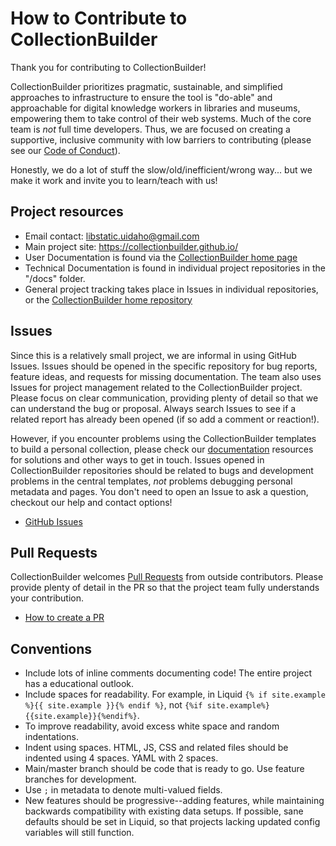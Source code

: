 # How to Contribute to CollectionBuilder

Thank you for contributing to CollectionBuilder!

CollectionBuilder prioritizes pragmatic, sustainable, and simplified approaches to infrastructure to ensure the tool is "do-able" and approachable for digital knowledge workers in libraries and museums, empowering them to take control of their web systems. 
Much of the core team is *not* full time developers.
Thus, we are focused on creating a supportive, inclusive community with low barriers to contributing (please see our [Code of Conduct](https://github.com/CollectionBuilder/collectionbuilder.github.io/blob/master/CODE_OF_CONDUCT.md)).

Honestly, we do a lot of stuff the slow/old/inefficient/wrong way... but we make it work and invite you to learn/teach with us!

## Project resources

- Email contact: libstatic.uidaho@gmail.com 
- Main project site: <https://collectionbuilder.github.io/>
- User Documentation is found via the [CollectionBuilder home page](https://collectionbuilder.github.io/)
- Technical Documentation is found in individual project repositories in the "/docs" folder.
- General project tracking takes place in Issues in individual repositories, or the [CollectionBuilder home repository](https://github.com/CollectionBuilder/collectionbuilder.github.io/issues)

## Issues

Since this is a relatively small project, we are informal in using GitHub Issues. 
Issues should be opened in the specific repository for bug reports, feature ideas, and requests for missing documentation.
The team also uses Issues for project management related to the CollectionBuilder project.
Please focus on clear communication, providing plenty of detail so that we can understand the bug or proposal.
Always search Issues to see if a related report has already been opened (if so add a comment or reaction!).

However, if you encounter problems using the CollectionBuilder templates to build a personal collection, please check our [documentation](https://collectionbuilder.github.io/) resources for solutions and other ways to get in touch. 
Issues opened in CollectionBuilder repositories should be related to bugs and development problems in the central templates, *not* problems debugging personal metadata and pages. 
You don't need to open an Issue to ask a question, checkout our help and contact options!

- [GitHub Issues](https://guides.github.com/features/issues/)

## Pull Requests 

CollectionBuilder welcomes [Pull Requests](https://help.github.com/en/articles/about-pull-requests) from outside contributors. 
Please provide plenty of detail in the PR so that the project team fully understands your contribution.

- [How to create a PR](https://help.github.com/en/github/collaborating-with-issues-and-pull-requests/creating-a-pull-request)

## Conventions

- Include lots of inline comments documenting code! The entire project has a educational outlook.
- Include spaces for readability. For example, in Liquid `{% if site.example %}{{ site.example }}{% endif %}`, not `{%if site.example%}{{site.example}}{%endif%}`.
- To improve readability, avoid excess white space and random indentations.
- Indent using spaces. HTML, JS, CSS and related files should be indented using 4 spaces. YAML with 2 spaces.
- Main/master branch should be code that is ready to go. Use feature branches for development.
- Use `;` in metadata to denote multi-valued fields.
- New features should be progressive--adding features, while maintaining backwards compatibility with existing data setups. If possible, sane defaults should be set in Liquid, so that projects lacking updated config variables will still function.
